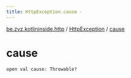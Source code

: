 ```yaml
---
title: HttpException.cause - 
---
```


[be.zvz.kotlininside.http](../index.html) / [HttpException](index.html) / [cause](./cause.html)

# cause

`open val cause: Throwable?`